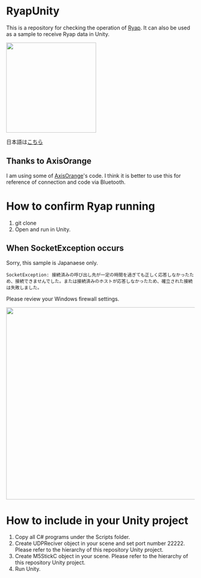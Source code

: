 # RyapUnity
This is a repository for checking the operation of [Ryap](https://github.com/machidyo/Ryap).
It can also be used as a sample to receive Ryap data in Unity.

<img src="https://user-images.githubusercontent.com/1772636/113173226-22ac7d00-9284-11eb-9c0f-ec699440feef.gif" width=240 />

日本語は[こちら](https://github.com/machidyo/RyapUnity/blob/master/README.jp.md)

## Thanks to AxisOrange 
I am using some of [AxisOrange](https://github.com/naninunenoy/AxisOrange)'s code. I think it is better to use this for reference of connection and code via Bluetooth.

# How to confirm Ryap running
1. git clone
2. Open and run in Unity.

## When SocketException occurs
Sorry, this sample is Japanaese only.
```
SocketException: 接続済みの呼び出し先が一定の時間を過ぎても正しく応答しなかったため、接続できませんでした。または接続済みのホストが応答しなかったため、確立された接続は失敗しました。
```

Please review your Windows firewall settings.

<img src="https://user-images.githubusercontent.com/1772636/111017109-cb3d8e80-83f4-11eb-9332-92aac86aa45c.jpg" width=512 />

# How to include in your Unity project
1. Copy all C# programs under the Scripts folder.
2. Create UDPReciver object in your scene and set port number 22222. Please refer to the hierarchy of this repository Unity project. 
3. Create M5StickC object in your scene. Please refer to the hierarchy of this repository Unity project.
4. Run Unity.
